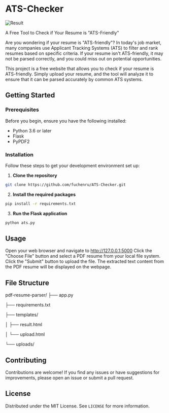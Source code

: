 # ATS-Checker

![Result](https://d3kqdc25i4tl0t.cloudfront.net/articles/content/57aca545fa80af785f1df9127cf971fe_HeroWhatisanATS.jpg)

A Free Tool to Check if Your Resume is "ATS-Friendly"

Are you wondering if your resume is "ATS-friendly"? In today's job market, many companies use Applicant Tracking Systems (ATS) to filter and rank resumes based on specific criteria. If your resume isn't ATS-friendly, it may not be parsed correctly, and you could miss out on potential opportunities.

This project is a free website that allows you to check if your resume is ATS-friendly. Simply upload your resume, and the tool will analyze it to ensure that it can be parsed accurately by common ATS systems.

## Getting Started

### Prerequisites

Before you begin, ensure you have the following installed:
- Python 3.6 or later
- Flask
- PyPDF2

### Installation

Follow these steps to get your development environment set up:

1. **Clone the repository**

```bash
git clone https://github.com/fuchenru/ATS-Checker.git
```

2. **Install the required packages**

```bash
pip install -r requirements.txt
```

3. **Run the Flask application**

```bash
python ats.py
```

## Usage

Open your web browser and navigate to http://127.0.0.1:5000
Click the "Choose File" button and select a PDF resume from your local file system.
Click the "Submit" button to upload the file.
The extracted text content from the PDF resume will be displayed on the webpage.

## File Structure

pdf-resume-parser/
├── app.py

├── requirements.txt

├── templates/

│   ├── result.html

│   └── upload.html

└── uploads/

## Contributing

Contributions are welcome! If you find any issues or have suggestions for improvements, please open an issue or submit a pull request.

## License

Distributed under the MIT License. See `LICENSE` for more information.